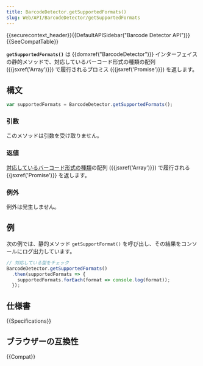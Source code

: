 ```yaml
---
title: BarcodeDetector.getSupportedFormats()
slug: Web/API/BarcodeDetector/getSupportedFormats
---
```


{{securecontext_header}}{{DefaultAPISidebar("Barcode Detector API")}}{{SeeCompatTable}}

**`getSupportedFormats()`** は {{domxref("BarcodeDetector")}} インターフェイスの静的メソッドで、対応しているバーコード形式の種類の配列 ({{jsxref('Array')}}) で履行されるプロミス ({{jsxref('Promise')}}) を返します。

## 構文

```js
var supportedFormats = BarcodeDetector.getSupportedFormats();
```

### 引数

このメソッドは引数を受け取りません。

### 返値

[対応しているバーコード形式の種類](/ja/docs/Web/API/Barcode_Detection_API#対応しているバーコード形式)の配列 ({{jsxref('Array')}}) で履行される {{jsxref('Promise')}} を返します。

### 例外

例外は発生しません。

## 例

次の例では、静的メソッド `getSupportFormat()` を呼び出し、その結果をコンソールにログ出力しています。

```js
// 対応している型をチェック
BarcodeDetector.getSupportedFormats()
  .then(supportedFormats => {
    supportedFormats.forEach(format => console.log(format));
  });
```

## 仕様書

{{Specifications}}

## ブラウザーの互換性

{{Compat}}
